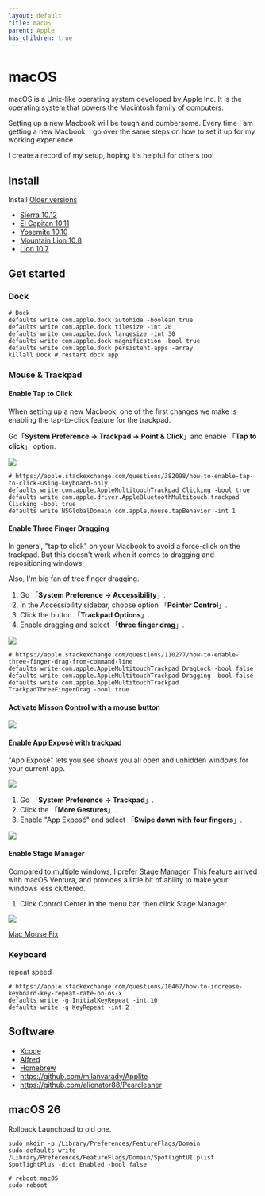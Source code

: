 ```yaml
---
layout: default
title: macOS
parent: Apple
has_children: true
---
```


# macOS

macOS is a Unix-like operating system developed by Apple Inc. It is the operating system that powers the Macintosh family of computers.

Setting up a new Macbook will be tough and cumbersome. Every time I am getting a new Macbook, I go over the same steps on how to set it up for my working experience.

I create a record of my setup, hoping it's helpful for others too!

## Install

Install [Older versions](https://support.apple.com/en-gb/102662)

+ [Sierra 10.12](http://updates-http.cdn-apple.com/2019/cert/061-39476-20191023-48f365f4-0015-4c41-9f44-39d3d2aca067/InstallOS.dmg)
+ [El Capitan 10.11](http://updates-http.cdn-apple.com/2019/cert/061-41424-20191024-218af9ec-cf50-4516-9011-228c78eda3d2/InstallMacOSX.dmg)
+ [Yosemite 10.10](http://updates-http.cdn-apple.com/2019/cert/061-41343-20191023-02465f92-3ab5-4c92-bfe2-b725447a070d/InstallMacOSX.dmg)
+ [Mountain Lion 10.8](https://updates.cdn-apple.com/2021/macos/031-0627-20210614-90D11F33-1A65-42DD-BBEA-E1D9F43A6B3F/InstallMacOSX.dmg)
+ [Lion 10.7](https://updates.cdn-apple.com/2021/macos/041-7683-20210614-E610947E-C7CE-46EB-8860-D26D71F0D3EA/InstallMacOSX.dmg)

## Get started

### Dock

```shell
# Dock
defaults write com.apple.dock autohide -boolean true
defaults write com.apple.dock tilesize -int 20
defaults write com.apple.dock largesize -int 30
defaults write com.apple.dock magnification -bool true
defaults write com.apple.dock persistent-apps -array
killall Dock # restart dock app
```

### Mouse & Trackpad

#### Enable Tap to Click

When setting up a new Macbook, one of the first changes we make is enabling the tap-to-click feature for the trackpad.

Go「**System Preference -> Trackpad -> Point & Click**」and enable 「**Tap to click**」 option.

![](https://raw.githubusercontent.com/maoxiaoke/setup-a-mac-for-frontend-dev/main/enable-tap-to-click.png)

```shell
# https://apple.stackexchange.com/questions/382098/how-to-enable-tap-to-click-using-keyboard-only
defaults write com.apple.AppleMultitouchTrackpad Clicking -bool true
defaults write com.apple.driver.AppleBluetoothMultitouch.trackpad Clicking -bool true
defaults write NSGlobalDomain com.apple.mouse.tapBehavior -int 1
```

#### Enable Three Finger Dragging

In general, "tap to click" on your Macbook to avoid a force-click on the trackpad. But this doesn't work when it comes to dragging and repositioning windows.

Also, I'm big fan of tree finger dragging.

1. Go 「**System Preference -> Accessibility**」.
2. In the Accessibility sidebar, choose option 「**Pointer Control**」.
3. Click the button 「**Trackpad Options**」.
4. Enable dragging and select 「**three finger drag**」.

![](https://raw.githubusercontent.com/maoxiaoke/setup-a-mac-for-frontend-dev/main/enable-three-finger-drag.png)

```shell
# https://apple.stackexchange.com/questions/110277/how-to-enable-three-finger-drag-from-command-line
defaults write com.apple.AppleMultitouchTrackpad DragLock -bool false
defaults write com.apple.AppleMultitouchTrackpad Dragging -bool false
defaults write com.apple.AppleMultitouchTrackpad TrackpadThreeFingerDrag -bool true
```

#### Activate Misson Control with a mouse button

![](https://raw.githubusercontent.com/maoxiaoke/setup-a-mac-for-frontend-dev/main/mouse-mission-control.png)


#### Enable App Exposé with trackpad

"App Exposé" lets you see shows you all open and unhidden windows for your current app.

![](https://raw.githubusercontent.com/maoxiaoke/setup-a-mac-for-frontend-dev/main/app-exposé.png)

1. Go 「**System Preference -> Trackpad**」.
2. Click the 「**More Gestures**」.
3. Enable "App Exposé" and select 「**Swipe down with four fingers**」.

![](https://raw.githubusercontent.com/maoxiaoke/setup-a-mac-for-frontend-dev/main/enable-app-exposé.png)

#### Enable Stage Manager

Compared to multiple windows, I prefer [Stage Manager](https://support.apple.com/en-ph/102355). This feature arrived with macOS Ventura, and provides a little bit of ability to make your windows less cluttered.

1. Click Control Center in the menu bar, then click Stage Manager.

![](https://raw.githubusercontent.com/maoxiaoke/setup-a-mac-for-frontend-dev/main/enable-stage-manager.png)

[Mac Mouse Fix](https://github.com/lsongdev/mac-mouse-fix)


### Keyboard

repeat speed

```shell
# https://apple.stackexchange.com/questions/10467/how-to-increase-keyboard-key-repeat-rate-on-os-x
defaults write -g InitialKeyRepeat -int 10
defaults write -g KeyRepeat -int 2
```

## Software

+ [Xcode](./xcode)
+ [Alfred](./alfred)
+ [Homebrew](./brew)
+ <https://github.com/milanvarady/Applite>
+ <https://github.com/alienator88/Pearcleaner>

## macOS 26

Rollback Launchpad to old one.

```shell
sudo mkdir -p /Library/Preferences/FeatureFlags/Domain
sudo defaults write /Library/Preferences/FeatureFlags/Domain/SpotlightUI.plist SpotlightPlus -dict Enabled -bool false

# reboot macOS
sudo reboot
```
